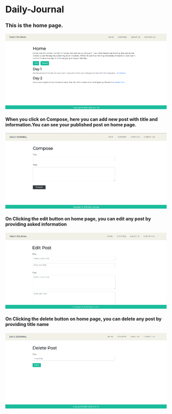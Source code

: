 # Daily-Journal
<h3>This is the home page.</h3>
<img src="images/home.png" width="700px">

<h4>When you click on Compose, here you can add new post with title and information.You can see your published post on home page.</h4>
<img src="images/compose.png" width="700px">

<h4>On Clicking the edit button on home page, you can edit any post by providing asked information</h4>
<img src="images/edit.png" width="700px">


<h4>On Clicking the delete button on home page, you can delete any post by providing title name</h4>
<img src="images/delete.png" width="700px">
